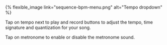 ---
---

{% flexible_image link="sequence-bpm-menu.png" alt="Tempo dropdown" %}

Tap on tempo next to play and record buttons to adjust the tempo, time signature and quantization for your song. 

Tap on metronome to enable or disable the metronome sound.
